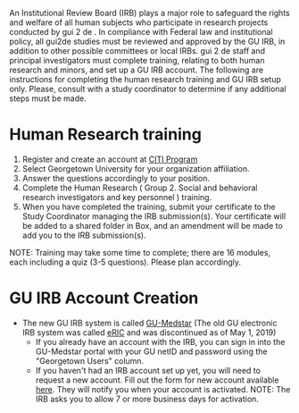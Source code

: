 An Institutional Review Board (IRB) plays a major role to safeguard the rights and welfare of all human subjects who participate in research projects conducted by gui 2 de . In compliance with Federal law and institutional policy, all gui2de studies must be reviewed and approved by the GU IRB, in addition to other possible committees or local IRBs. gui 2 de staff and principal investigators must complete training, relating to both human research and minors, and set up a GU IRB account. The following are instructions for completing the human research training and GU IRB setup only. Please, consult with a study coordinator to determine if any additional steps must be made.

# Human Research training
1. Register and create an account at [CITI Program](http://citiprogram.org)
1. Select Georgetown University for your organization affiliation.
1. Answer the questions accordingly to your position.
1. Complete the Human Research ( Group 2. Social and behavioral research investigators and key personnel ) training.
1. When you have completed the training, submit your certificate to the Study Coordinator managing the IRB submission(s). Your certificate will be added to a shared folder in Box, and an amendment will be made to add you to the IRB submission(s).

NOTE: Training may take some time to complete; there are 16 modules, each including a quiz (3-5 questions). Please plan accordingly.

# GU IRB Account Creation
- The new GU IRB system is called [GU-Medstar](https://gumedstarirb.georgetown.edu) (The old GU electronic IRB system was called [eRIC](http://eric.georgetown.edu) and was discontinued as of May 1, 2019)
    - If you already have an account with the IRB, you can sign in into the GU-Medstar portal with your GU netID and password using the "Georgetown Users" column.
    - If you haven't had an IRB account set up yet, you will need to request a new account. Fill out the form for new account available [here](https://docs.google.com/forms/d/e/1FAIpQLSdiyTHp9ASygIgpi91Ewj6YVSsvh-w1MSKEPCrcgdD-BWvVGQ/viewform). They will notify you when your account is activated. NOTE: The IRB asks you to allow 7 or more business days for activation.
